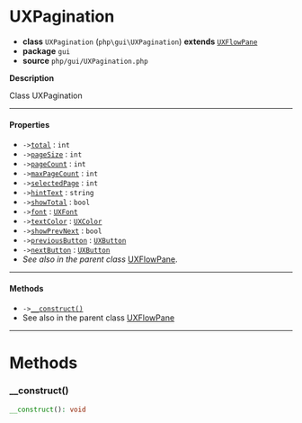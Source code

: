 # UXPagination

- **class** `UXPagination` (`php\gui\UXPagination`) **extends** [`UXFlowPane`](https://github.com/jphp-group/jphp-gui-ext/blob/master/jphp-gui-ext/api-docs/classes/php/gui/layout/UXFlowPane.md)
- **package** `gui`
- **source** `php/gui/UXPagination.php`

**Description**

Class UXPagination

---

#### Properties

- `->`[`total`](#prop-total) : `int`
- `->`[`pageSize`](#prop-pagesize) : `int`
- `->`[`pageCount`](#prop-pagecount) : `int`
- `->`[`maxPageCount`](#prop-maxpagecount) : `int`
- `->`[`selectedPage`](#prop-selectedpage) : `int`
- `->`[`hintText`](#prop-hinttext) : `string`
- `->`[`showTotal`](#prop-showtotal) : `bool`
- `->`[`font`](#prop-font) : [`UXFont`](https://github.com/jphp-group/jphp-gui-ext/blob/master/jphp-gui-ext/api-docs/classes/php/gui/text/UXFont.md)
- `->`[`textColor`](#prop-textcolor) : [`UXColor`](https://github.com/jphp-group/jphp-gui-ext/blob/master/jphp-gui-ext/api-docs/classes/php/gui/paint/UXColor.md)
- `->`[`showPrevNext`](#prop-showprevnext) : `bool`
- `->`[`previousButton`](#prop-previousbutton) : [`UXButton`](https://github.com/jphp-group/jphp-gui-ext/blob/master/jphp-gui-ext/api-docs/classes/php/gui/UXButton.md)
- `->`[`nextButton`](#prop-nextbutton) : [`UXButton`](https://github.com/jphp-group/jphp-gui-ext/blob/master/jphp-gui-ext/api-docs/classes/php/gui/UXButton.md)
- *See also in the parent class* [UXFlowPane](https://github.com/jphp-group/jphp-gui-ext/blob/master/jphp-gui-ext/api-docs/classes/php/gui/layout/UXFlowPane.md).

---

#### Methods

- `->`[`__construct()`](#method-__construct)
- See also in the parent class [UXFlowPane](https://github.com/jphp-group/jphp-gui-ext/blob/master/jphp-gui-ext/api-docs/classes/php/gui/layout/UXFlowPane.md)

---
# Methods

<a name="method-__construct"></a>

### __construct()
```php
__construct(): void
```